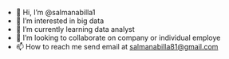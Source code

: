 - 👋 Hi, I’m @salmanabilla1
- 👀 I’m interested in big data
- 🌱 I’m currently learning data analyst
- 💞️ I’m looking to collaborate on company or individual employe
- 📫 How to reach me send email at salmanabilla81@gmail.com

<!---
salmanabilla1/salmanabilla1 is a ✨ special ✨ repository because its `README.md` (this file) appears on your GitHub profile.
You can click the Preview link to take a look at your changes.
--->
